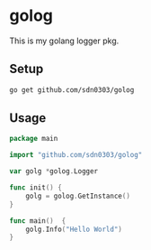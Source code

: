 # golog
This is my golang logger pkg.

## Setup
```bash
go get github.com/sdn0303/golog
```

## Usage
```go
package main

import "github.com/sdn0303/golog"

var golg *golog.Logger

func init() {
	golg = golog.GetInstance()
}

func main()  {
	golg.Info("Hello World")
}
```
